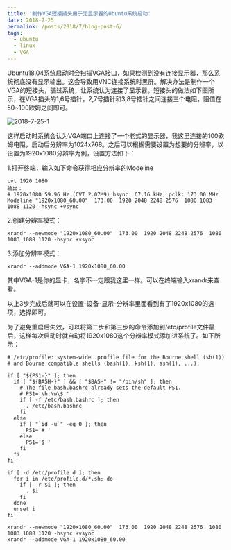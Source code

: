 ```yaml
---
title: '制作VGA短接插头用于无显示器的Ubuntu系统启动'
date: 2018-7-25
permalink: /posts/2018/7/blog-post-6/
tags:
  - ubuntu
  - linux
  - VGA
---
```


Ubuntu18.04系统启动时会扫描VGA接口，如果检测到没有连接显示器，那么系统彻底没有显示输出。这会导致用VNC连接系统时黑屏。解决办法是制作一个VGA的短接头，骗过系统，让系统认为连接了显示器。短接头的做法如下图所示，在VGA插头的1,6号插针，2,7号插针和3,8号插针之间连接三个电阻，阻值在50~100欧姆之间即可。

![2018-7-25-1](http://duxinyu.cn/images/2018-7-25-1.png)

这样启动时系统会认为VGA端口上连接了一个老式的显示器，我这里连接的100欧姆电阻，启动后分辨率为1024x768。之后可以根据需要设置为想要的分辨率，以设置为1920x1080分辨率为例，设置方法如下：

1.打开终端，输入如下命令获得相应分辨率的Modeline

```
cvt 1920 1080
输出：
# 1920x1080 59.96 Hz (CVT 2.07M9) hsync: 67.16 kHz; pclk: 173.00 MHz
Modeline "1920x1080_60.00"  173.00  1920 2048 2248 2576  1080 1083 1088 1120 -hsync +vsync
```

2.创建分辨率模式：

```
xrandr --newmode "1920x1080_60.00"  173.00  1920 2048 2248 2576  1080 1083 1088 1120 -hsync +vsync
```

3.添加分辨率模式：

```
xrandr --addmode VGA-1 1920x1080_60.00
```

其中VGA-1是你的显卡，名字不一定跟我这里一样。可以在终端输入xrandr来查看。

以上3步完成后就可以在设置-设备-显示-分辨率里面看到有了1920x1080的选项，选择即可。

为了避免重启后失效，可以将第二步和第三步的命令添加到/etc/profile文件最后，这样每次启动时就自动将1920x1080这个分辨率模式添加进系统了。如下所示：

```
# /etc/profile: system-wide .profile file for the Bourne shell (sh(1))
# and Bourne compatible shells (bash(1), ksh(1), ash(1), ...).

if [ "${PS1-}" ]; then
  if [ "${BASH-}" ] && [ "$BASH" != "/bin/sh" ]; then
    # The file bash.bashrc already sets the default PS1.
    # PS1='\h:\w\$ '
    if [ -f /etc/bash.bashrc ]; then
      . /etc/bash.bashrc
    fi
  else
    if [ "`id -u`" -eq 0 ]; then
      PS1='# '
    else
      PS1='$ '
    fi
  fi
fi

if [ -d /etc/profile.d ]; then
  for i in /etc/profile.d/*.sh; do
    if [ -r $i ]; then
      . $i
    fi
  done
  unset i
fi

xrandr --newmode "1920x1080_60.00"  173.00  1920 2048 2248 2576  1080 1083 1088 1120 -hsync +vsync
xrandr --addmode VGA-1 1920x1080_60.00
```

